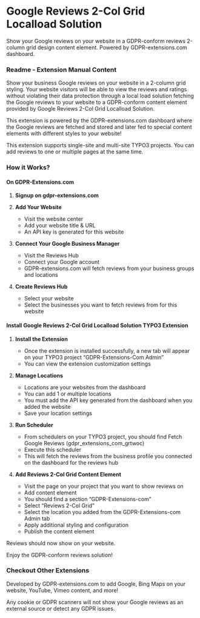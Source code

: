 # Google Reviews 2-Col Grid Localload Solution


Show your Google reviews on your website in a GDPR-conform reviews 2-column grid design content element. Powered by GDPR-extensions.com dashboard.

### Readme - Extension Manual Content

Show your business Google reviews on your website in a 2-column grid styling. Your website visitors will be able to view the reviews and ratings without violating their data protection through a local load solution fetching the Google reviews to your website to a GDPR-conform content element provided by Google Reviews 2-Col Grid Localload Solution.

This extension is powered by the GDPR-extensions.com dashboard where the Google reviews are fetched and stored and later fed to special content elements with different styles to your website!

This extension supports single-site and multi-site TYPO3 projects. You can add reviews to one or multiple pages at the same time.

### How it Works?

#### On GDPR-Extensions.com

1. **Signup on gdpr-extensions.com**
2. **Add Your Website**
   - Visit the website center
   - Add your website title & URL
   - An API key is generated for this website

3. **Connect Your Google Business Manager**
   - Visit the Reviews Hub
   - Connect your Google account
   - GDPR-extensions.com will fetch reviews from your business groups and locations

4. **Create Reviews Hub**
   - Select your website
   - Select the businesses you want to fetch reviews from for this website

#### Install Google Reviews 2-Col Grid Localload Solution TYPO3 Extension

1. **Install the Extension**
   - Once the extension is installed successfully, a new tab will appear on your TYPO3 project “GDPR-Extensions-Com Admin”
   - You can view the extension customization settings

2. **Manage Locations**
   - Locations are your websites from the dashboard
   - You can add 1 or multiple locations
   - You must add the API key generated from the dashboard when you added the website
   - Save your location settings

3. **Run Scheduler**
   - From schedulers on your TYPO3 project, you should find Fetch Google Reviews (gdpr_extensions_com_grtwoc)
   - Execute this scheduler
   - This will fetch the reviews from the business profile you connected on the dashboard for the reviews hub

4. **Add Reviews 2-Col Grid Content Element**
   - Visit the page on your project that you want to show reviews on
   - Add content element
   - You should find a section “GDPR-Extensions-com”
   - Select “Reviews 2-Col Grid”
   - Select the location you added from the GDPR-Extensions-com Admin tab
   - Apply additional styling and configuration
   - Publish the content element

Reviews should now show on your website.

Enjoy the GDPR-conform reviews solution!

### Checkout Other Extensions

Developed by GDPR-extensions.com to add Google, Bing Maps on your website, YouTube, Vimeo content, and more!

Any cookie or GDPR scanners will not show your Google reviews as an external source or detect any GDPR issues.
